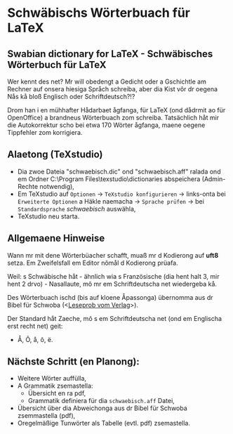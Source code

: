 # Schwäbischs Wörterbuach für LaTeX
## Swabian dictionary for LaTeX - Schwäbisches Wörterbuch für LaTeX

Wer kennt des net? Mr will obedengt a Gedicht oder a Gschichtle am Rechner auf onsera hiesiga Språch schreiba, aber dia Kist vôr dr oegena Nås kå bloß Englisch oder Schriftdeutsch?!?

Drom han i en mühhafter Hådarbaet ågfanga, für LaTeX (ond dådrmit ao für OpenOffice) a brandneus Wörterbuach zom schreiba. Tatsächlich håt mir die Autokorrektur scho bei etwa 170 Wörter ågfanga, maene oegene Tippfehler zom korrigiera.

## Alaetong (TeXstudio)
- Dia zwoe Dateia "schwaebisch.dic" ond "schwaebisch.aff" ralada ond em Ordner C:\Program Files\texstudio\dictionaries abspeichera (Admin-Rechte notwendig),
- Em TeXstudio auf `Optionen` -> `TeXstudio konfigurieren` -> links-onta bei `Erweiterte Optionen` a Häkle naemacha -> `Sprache prüfen` -> bei `Standardsprache` *schwaebisch* auswähla,
- TeXstudio neu starta.

## Allgemaene Hinweise
Wann mr mit dene Wörterbüacher schafft, muaß mr d Kodierong auf **uft8** setza.  Em Zweifelsfall em Editor nômål d Kodierong prüafa.

Weil: s Schwäbische håt - ähnlich wia s Französische (dia hent halt 3, mir hent 2 drvo) - Nasallaute, mô mr em Schriftdeutscha net wiedergeba kå.

Des Wörterbuach ischd (bis auf kloene Åpassonga) übernomma aus dr Bibel für Schwoba (<[Leseprob vom Verlag](https://shop.schwaben-kultur.de/produkt/bibel-fuer-schwoba-download)>).

Der Standard håt Zaeche, mô s em Schriftdeutscha net (ond em Englischa erst recht net) geit:

- Å, Ô, å, ô, ë.

## Nächste Schritt (en Planong):

- Weitere Wörter auffülla,
- A Grammatik zsemastella:
  - Übersicht en ra pdf,
  - Grammatik definiera für dia `schwaebisch.aff` Datei,
- Übersicht über dia Abweichonga aus dr Bibel für Schwoba zsemmastella (pdf),  
- Oregelmäßige Tunwörter als Tabelle (evtl. pdf) zsemastella.
